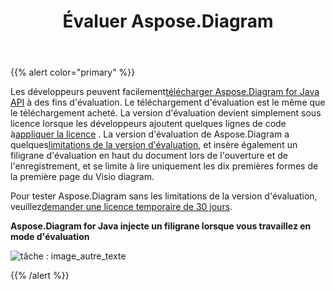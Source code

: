 ﻿---
title: Évaluer Aspose.Diagram
type: docs
weight: 80
url: /fr/java/evaluate-aspose-diagram/
---
{{% alert color="primary" %}} 

 Les développeurs peuvent facilement[télécharger Aspose.Diagram for Java API](https://downloads.aspose.com/diagram/java) à des fins d'évaluation. Le téléchargement d'évaluation est le même que le téléchargement acheté. La version d'évaluation devient simplement sous licence lorsque les développeurs ajoutent quelques lignes de code à[appliquer la licence](/diagram/fr/java/licensing/#applying-a-license) . La version d'évaluation de Aspose.Diagram a quelques[limitations de la version d'évaluation](/diagram/fr/java/licensing/#evaluation-version-limitations), et insère également un filigrane d'évaluation en haut du document lors de l'ouverture et de l'enregistrement, et se limite à lire uniquement les dix premières formes de la première page du Visio diagram.

 Pour tester Aspose.Diagram sans les limitations de la version d'évaluation, veuillez[demander une licence temporaire de 30 jours](https://purchase.aspose.com/temporary-license).

**Aspose.Diagram for Java injecte un filigrane lorsque vous travaillez en mode d'évaluation** 

![tâche : image_autre_texte](evaluate-aspose-diagram_1.png)

{{% /alert %}}
